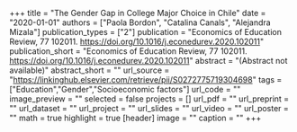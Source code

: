 +++
title = "The Gender Gap in College Major Choice in Chile"
date = "2020-01-01"
authors = ["Paola Bordon", "Catalina Canals", "Alejandra Mizala"]
publication_types = ["2"]
publication = "Economics of Education Review, 77 102011. https://doi.org/10.1016/j.econedurev.2020.102011"
publication_short = "Economics of Education Review, 77 102011. https://doi.org/10.1016/j.econedurev.2020.102011"
abstract = "(Abstract not available)"
abstract_short = ""
url_source = "https://linkinghub.elsevier.com/retrieve/pii/S0272775719304698"
tags = ["Education","Gender","Socioeconomic factors"]
url_code = ""
image_preview = ""
selected = false
projects = []
url_pdf = ""
url_preprint = ""
url_dataset = ""
url_project = ""
url_slides = ""
url_video = ""
url_poster = ""
math = true
highlight = true
[header]
image = ""
caption = ""
+++

